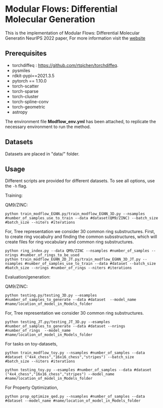 # Modular Flows: Differential Molecular Generation
This is the implementation of Modular Flows: Differential Molecular Generatin NeurIPS 2022 paper,
For more information visit the [website](https://yogeshverma1998.github.io/Modular-Flows-Differential-Molecular-Generation/)

## Prerequisites

- torchdiffeq : https://github.com/rtqichen/torchdiffeq.
- pysmiles
- rdkit-pypi==2021.3.5
- pytorch == 1.10.0
- torch-scatter 
- torch-sparse 
- torch-cluster 
- torch-spline-conv 
- torch-geometric 
- astropy

The environment file **Modflow_env.yml** has been attached, to replicate the necessary environment to run the method.

## Datasets
Datasets are placed in "data/" folder.

## Usage

Different scripts are provided for different datasets. To see all options, use the `-h` flag.

Training:

QM9/ZINC:
```
python train_modflow_EGNN.py/train_modflow_EGNN_3D.py --nsamples #number_of_samples_use_to_train --data #dataset(QM9/ZINC) --batch_size #batch_size --niters #iterations
```
For, Tree representation we consider 30 common ring substructures. 
First, to create ring vocabulry and finding the common subsstructures, which will create files for ring vocabulary and common ring substructures.

```
python ring_index.py --data QM9/ZINC --nsamples #number_of_samples --nrings #number_of_rings_to_be_used
python train_modflow_EGNN_2D_JT.py/train_modflow_EGNN_3D_JT.py --nsamples #number_of_samples_use_to_train --data #dataset --batch_size #batch_size --nrings #number_of_rings --niters #iterations 
```


Evaluation/generation:

QM9/ZINC:
```
python testing.py/testing_3D.py --esamples #number_of_samples_to_generate --data #dataset  --model_name #name/location_of_model_in_Models_folder
```
For, Tree representation we consider 30 common ring substructures.
```
python testing_JT.py/testing_JT_3D.py --esamples #number_of_samples_to_generate --data #dataset --nrings #number_of_rings  --model_name #name/location_of_model_in_Models_folder
```


For tasks on toy-datasets,

```
python train_modflow_toy.py --nsamples #number_of_samples --data #dataset ("4x4_chess","16x16_chess","stripes") --batch_size #batch_size --niters #iterations

python testing_toy.py --esamples #number_of_samples --data #dataset ("4x4_chess","16x16_chess","stripes") --model_name #name/location_of_model_in_Models_folder

```

For Property Optimization,

```
python prop_optimize_qed.py --nsamples #number_of_samples --data #dataset --model_name #name/location_of_model_in_Models_folder
```
